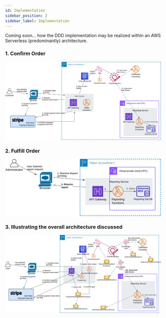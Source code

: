 ```yaml
---
id: Implementation
sidebar_position: 2
sidebar_label: Implementation
---
```


Coming soon... how the DDD implementation may be realized within an AWS Serverless (predominantly) architecture.

### 1. Confirm Order

![AWS-ConfirmOrder](AWS-ConfirmOrder.svg)


### 2. Fulfill Order

![AWS-ViewOrderReports](AWS-ViewOrderReports.svg)

### 3. Illustrating the overall architecture discussed


![AWS Order Confirmed Processing](AWSConfirmOrderFlow.svg)


